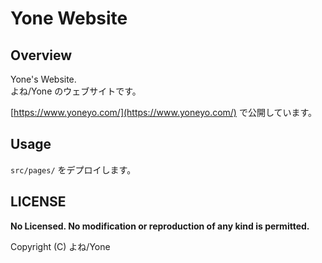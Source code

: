 
# Yone Website

## Overview

Yone's Website.  
よね/Yone のウェブサイトです。

[https://www.yoneyo.com/](https://www.yoneyo.com/) で公開しています。

## Usage

`src/pages/` をデプロイします。

## LICENSE

**No Licensed. No modification or reproduction of any kind is permitted.**

Copyright (C) よね/Yone
